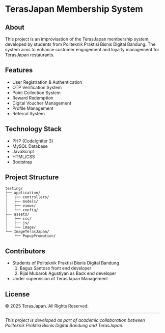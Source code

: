 # TerasJapan Membership System

## About
This project is an improvisation of the TerasJapan membership system, developed by students from Politeknik Praktisi Bisnis Digital Bandung. The system aims to enhance customer engagement and loyalty management for TerasJapan restaurants.

## Features
- User Registration & Authentication
- OTP Verification System
- Point Collection System
- Reward Redemption
- Digital Voucher Management
- Profile Management
- Referral System

## Technology Stack
- PHP (CodeIgniter 3)
- MySQL Database
- JavaScript
- HTML/CSS
- Bootstrap

## Project Structure
```
testing/
├── application/
│   ├── controllers/
│   ├── models/
│   ├── views/
│   └── config/
├── assets/
│   ├── css/
│   ├── js/
│   └── image/
└── ImageTerasJapan/
    └── PopupPromotion/
```

## Contributors
- Students of Politeknik Praktisi Bisnis Digital Bandung 
    1. Bagus Santoso front end developer
    2. Rijal Mubarok Agustiyan as Back end developer
- Under supervision of TerasJapan Management

## License
© 2025 TerasJapan. All Rights Reserved.

---
*This project is developed as part of academic collaboration between Politeknik Praktisi Bisnis Digital Bandung and TerasJapan.*
